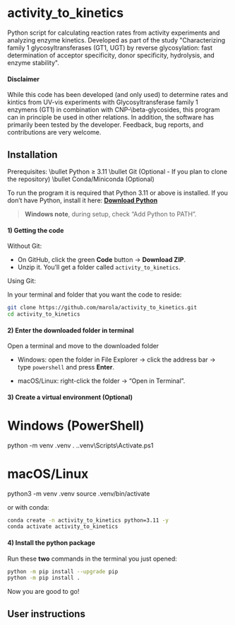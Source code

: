 # activity_to_kinetics
Python script for calculating reaction rates from activity experiments and analyzing enzyme kinetics. Developed as part of the study "Characterizing family 1 glycosyltransferases (GT1, UGT) by reverse glycosylation: fast determination of acceptor specificity, donor specificity, hydrolysis, and enzyme stability".   

#### Disclaimer
While this code has been developed (and only used) to determine rates and kintics from UV-vis experiments with Glycosyltransferase family 1 enzymens (GT1) in combination with CNP-\beta-glycosides, this program can in principle be used in other relations. In addition, the software has primarily been tested by the developer. Feedback, bug reports, and contributions are very welcome.

## Installation

Prerequisites:
\bullet Python ≥ 3.11
\bullet Git (Optional - If you plan to clone the repository)
\bullet Conda/Miniconda (Optional)

To run the program it is required that Python 3.11 or above is installed. If you don’t have Python, install it here: **[Download Python](https://www.python.org/downloads/)**
 
> **Windows note**, during setup, check “Add Python to PATH”.

#### 1) Getting the code

Without Git:
- On GitHub, click the green **Code** button → **Download ZIP**.
- Unzip it. You’ll get a folder called `activity_to_kinetics`.

Using Git:

In your terminal and folder that you want the code to reside:
```bash
git clone https://github.com/marola/activity_to_kinetics.git
cd activity_to_kinetics
```

#### 2) Enter the downloaded folder in terminal
Open a terminal and move to the downloaded folder
- Windows: open the folder in File Explorer → click the address bar → type `powershell` and press **Enter**.

- macOS/Linux: right-click the folder → “Open in Terminal”.

#### 3) Create a virtual environment (Optional)  
# Windows (PowerShell)
python -m venv .venv
. .\.venv\Scripts\Activate.ps1

# macOS/Linux
python3 -m venv .venv
source .venv/bin/activate

or with conda:
```bash
conda create -n activity_to_kinetics python=3.11 -y
conda activate activity_to_kinetics
```

#### 4) Install the python package
Run these **two** commands in the terminal you just opened:
```bash
python -m pip install --upgrade pip
python -m pip install .
```

Now you are good to go!
## User instructions



